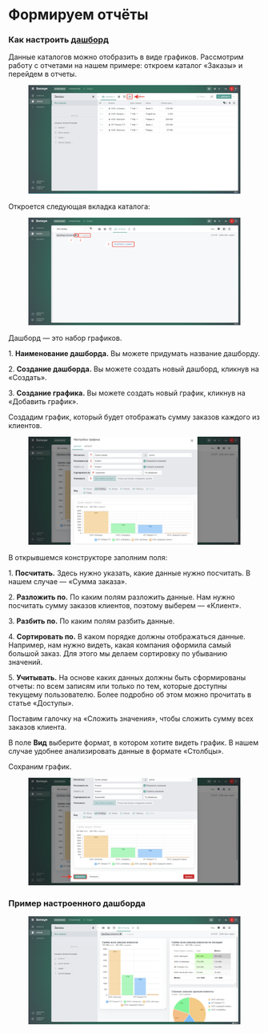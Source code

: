 # Формируем отчёты

### Как настроить [дашборд](https://docs.bpium.ru/manual/reports#tipy-dashbordov) <a href="#a2mbrsj8jv1c" id="a2mbrsj8jv1c"></a>

Данные каталогов можно отобразить в виде графиков. Рассмотрим работу с отчетами на нашем примере: откроем каталог «Заказы» и перейдем в отчеты.

<figure><img src="../../.gitbook/assets/01. Дашборды.png" alt=""><figcaption></figcaption></figure>

Откроется следующая вкладка каталога:

<figure><img src="../../.gitbook/assets/01.1. Создать отчет.png" alt=""><figcaption></figcaption></figure>

Дашборд — это набор графиков.

1\. **Наименование дашборда.** Вы можете придумать название дашборду.

2\. **Создание дашборда.** Вы можете создать новый дашборд, кликнув на «Создать».

3\. **Создание графика.** Вы можете создать новый график, кликнув на «Добавить график».

Создадим график, который будет отображать сумму заказов каждого из клиентов.

<figure><img src="../../.gitbook/assets/02. Добавление отчета.png" alt=""><figcaption></figcaption></figure>

В открывшемся конструкторе заполним поля:

1\. **Посчитать.** Здесь нужно указать, какие данные нужно посчитать. В нашем случае — «Сумма заказа».

2\. **Разложить по.** По каким полям разложить данные. Нам нужно посчитать сумму заказов клиентов, поэтому выберем — «Клиент».

3\. **Разбить по.** По каким полям разбить данные.

4\. **Сортировать по.** В каком порядке должны отображаться данные. Например, нам нужно видеть, какая компания оформила самый большой заказ. Для этого мы делаем сортировку по убыванию значений.

5\. **Учитывать.** На основе каких данных должны быть сформированы отчеты: по всем записям или только по тем, которые доступны текущему пользователю. Более подробно об этом можно прочитать в статье «Доступы».

Поставим галочку на «Сложить значения», чтобы сложить сумму всех заказов клиента.

В поле **Вид** выберите формат, в котором хотите видеть график. В нашем случае удобнее анализировать данные в формате «Столбцы».

Сохраним график.

<figure><img src="../../.gitbook/assets/04. Сохранить отчет.png" alt=""><figcaption></figcaption></figure>

### Пример настроенного дашборда <a href="#cnvt71j7hkz2" id="cnvt71j7hkz2"></a>

<figure><img src="../../.gitbook/assets/05. Пример дашборда.png" alt=""><figcaption></figcaption></figure>
